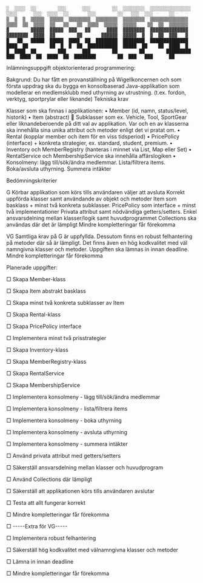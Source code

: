 ```
░  ░░░░  ░░        ░░░      ░░░        ░░  ░░░░░░░░  ░░░░░░░░░░░░░░░      ░░░░      ░░░  ░░░░  ░░       ░░░        ░░   ░░░  ░░░      ░░
▒  ▒  ▒  ▒▒▒▒▒  ▒▒▒▒▒  ▒▒▒▒▒▒▒▒  ▒▒▒▒▒▒▒▒  ▒▒▒▒▒▒▒▒  ▒▒▒▒▒▒▒▒▒▒▒▒▒▒  ▒▒▒▒  ▒▒  ▒▒▒▒  ▒▒   ▒▒   ▒▒  ▒▒▒▒  ▒▒▒▒▒  ▒▒▒▒▒    ▒▒  ▒▒  ▒▒▒▒▒▒▒
▓        ▓▓▓▓▓  ▓▓▓▓▓  ▓▓▓   ▓▓      ▓▓▓▓  ▓▓▓▓▓▓▓▓  ▓▓▓▓▓▓▓▓▓▓▓▓▓▓  ▓▓▓▓▓▓▓▓  ▓▓▓▓  ▓▓        ▓▓       ▓▓▓▓▓▓  ▓▓▓▓▓  ▓  ▓  ▓▓  ▓▓▓   ▓
█   ██   █████  █████  ████  ██  ████████  ████████  ██████████████  ████  ██        ██  █  █  ██  ███████████  █████  ██    ██  ████  █
█  ████  ██        ███      ███        ██        ██        █████████      ███  ████  ██  ████  ██  ████████        ██  ███   ███      ██
```

Inlämningsuppgift objektorienterad programmering:

Bakgrund:
Du har fått en provanställning på Wigellkoncernen och som första uppdrag ska du bygga
en konsolbaserad Java-applikation som modellerar en medlemsklubb med uthyrning av
utrustning. (t.ex. fordon, verktyg, sportprylar eller liknande)
Tekniska krav

Klasser som ska finnas i applikationen:
• Member (id, namn, status/level, historik)
• Item (abstract)  Subklasser som ex. Vehicle, Tool, SportGear eller liknandeberoende på ditt val av applikation. 
Var och en av klasserna ska innehålla sina unika attribut och metoder enligt det vi pratat om.
• Rental (kopplar member och item för en viss tidsperiod)
• PricePolicy (interface) + konkreta strategier, ex. standard, student, premium.
• Inventory och MemberRegistry (hanteras i minnet via List, Map eller Set)
• RentalService och MembershipService ska innehålla affärslogiken
• Konsolmeny: lägg till/sök/ändra medlemmar. Lista/filtrera items. Boka/avsluta uthyrning. Summera intäkter


Bedömningskriterier

G
Körbar applikation som körs tills användaren väljer att avsluta
Korrekt uppförda klasser samt användande av objekt och metoder
Item som basklass + minst två konkreta subklasser. PricePolicy som interface + minst
två implementationer
Privata attribut samt nödvändiga getters/setters. Enkel ansvarsdelning mellan
klasser/logik samt huvudprogrammet
Collections ska användas där det är lämpligt
Mindre kompletteringar får förekomma

VG
Samtliga krav på G är uppfyllda. Dessutom finns en robust felhantering på metoder där
så är lämpligt. Det finns även en hög kodkvalitet med väl namngivna klasser och
metoder. Uppgiften ska lämnas in innan deadline. Mindre kompletteringar får
förekomma


Planerade uppgifter:

□ Skapa Member-klass

□ Skapa Item abstrakt basklass

□ Skapa minst två konkreta subklasser av Item

□ Skapa Rental-klass

□ Skapa PricePolicy interface

□ Implementera minst två prisstrategier

□ Skapa Inventory-klass

□ Skapa MemberRegistry-klass

□ Skapa RentalService

□ Skapa MembershipService

□ Implementera konsolmeny - lägg till/sök/ändra medlemmar

□ Implementera konsolmeny - lista/filtrera items

□ Implementera konsolmeny - boka uthyrning

□ Implementera konsolmeny - avsluta uthyrning

□ Implementera konsolmeny - summera intäkter

□ Använd privata attribut med getters/setters

□ Säkerställ ansvarsdelning mellan klasser och huvudprogram

□ Använd Collections där lämpligt

□ Säkerställ att applikationen körs tills användaren avslutar

□ Testa att allt fungerar korrekt

□ Mindre kompletteringar får förekomma


□ -----Extra för VG-----

□ Implementera robust felhantering

□ Säkerställ hög kodkvalitet med välnamngivna klasser och metoder

□ Lämna in innan deadline

□ Mindre kompletteringar får förekomma
